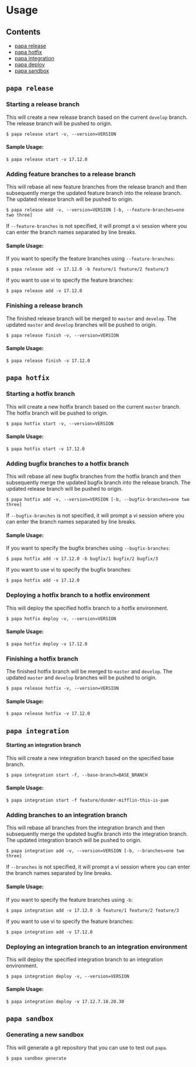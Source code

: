 # Usage

## Contents

* [papa release](#papa-release)
* [papa hotfix](#papa-hotfix)
* [papa integration](#papa-integration)
* [papa deploy](#papa-deploy)
* [papa sandbox](#papa-sandbox)

## `papa release`

### Starting a release branch

This will create a new release branch based on the current `develop` branch. The release branch will be pushed to origin.

```
$ papa release start -v, --version=VERSION
```

#### Sample Usage:

```
$ papa release start -v 17.12.0
```

### Adding feature branches to a release branch

This will rebase all new feature branches from the release branch and then subsequently merge the updated feature branch into the release branch. The updated release branch will be pushed to origin.

```
$ papa release add -v, --version=VERSION [-b, --feature-branches=one two three]
```

If `--feature-branches` is not specified, it will prompt a vi session where you can enter the branch names separated by line breaks.

#### Sample Usage:

If you want to specify the feature branches using `--feature-branches`:

```
$ papa release add -v 17.12.0 -b feature/1 feature/2 feature/3
```

If you want to use vi to specify the feature branches:

```
$ papa release add -v 17.12.0
```

### Finishing a release branch

The finished release branch will be merged to `master` and `develop`. The updated `master` and `develop` branches will be pushed to origin.

```
$ papa release finish -v, --version=VERSION
```

#### Sample Usage:

```
$ papa release finish -v 17.12.0
```

## `papa hotfix`

### Starting a hotfix branch

This will create a new hotfix branch based on the current `master` branch. The hotfix branch will be pushed to origin.

```
$ papa hotfix start -v, --version=VERSION
```

#### Sample Usage:

```
$ papa hotfix start -v 17.12.0
```

### Adding bugfix branches to a hotfix branch

This will rebase all new bugfix branches from the hotfix branch and then subsequently merge the updated bugfix branch into the release branch. The updated release branch will be pushed to origin.

```
$ papa hotfix add -v, --version=VERSION [-b, --bugfix-branches=one two three]
```

If `--bugfix-branches` is not specified, it will prompt a vi session where you can enter the branch names separated by line breaks.

#### Sample Usage:

If you want to specify the bugfix branches using `--bugfix-branches`:

```
$ papa hotfix add -v 17.12.0 -b bugfix/1 bugfix/2 bugfix/3
```

If you want to use vi to specify the bugfix branches:

```
$ papa hotfix add -v 17.12.0
```

### Deploying a hotfix branch to a hotfix environment

This will deploy the specified hotfix branch to a hotfix environment.

```
$ papa hotfix deploy -v, --version=VERSION
```

#### Sample Usage:

```
$ papa hotfix deploy -v 17.12.0
```

### Finishing a hotfix branch

The finished hotfix branch will be merged to `master` and `develop`. The updated `master` and `develop` branches will be pushed to origin.

```
$ papa release hotfix -v, --version=VERSION
```

#### Sample Usage:

```
$ papa release hotfix -v 17.12.0
```

## `papa integration`

#### Starting an integration branch

This will create a new integration branch based on the specified base branch.

```
$ papa integration start -f, --base-branch=BASE_BRANCH
```

#### Sample Usage:

```
$ papa integration start -f feature/dunder-mifflin-this-is-pam
```

### Adding branches to an integration branch

This will rebase all branches from the integration branch and then subsequently merge the updated bugfix branch into the integration branch. The updated integration branch will be pushed to origin.

```
$ papa integration add -v, --version=VERSION [-b, --branches=one two three]
```

If `--branches` is not specified, it will prompt a vi session where you can enter the branch names separated by line breaks.

#### Sample Usage:

If you want to specify the feature branches using `-b`:

```
$ papa integration add -v 17.12.0 -b feature/1 feature/2 feature/3
```

If you want to use vi to specify the feature branches:

```
$ papa integration add -v 17.12.0
```

### Deploying an integration branch to an integration environment

This will deploy the specified integration branch to an integration environment.

```
$ papa integration deploy -v, --version=VERSION
```

#### Sample Usage:

```
$ papa integration deploy -v 17.12.7.18.20.30
```

## `papa sandbox`

### Generating a new sandbox

This will generate a git repository that you can use to test out `papa`.

```
$ papa sandbox generate
```
